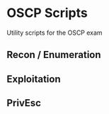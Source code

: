 # OSCP Scripts
Utility scripts for the OSCP exam

## Recon / Enumeration 

## Exploitation 

## PrivEsc 

